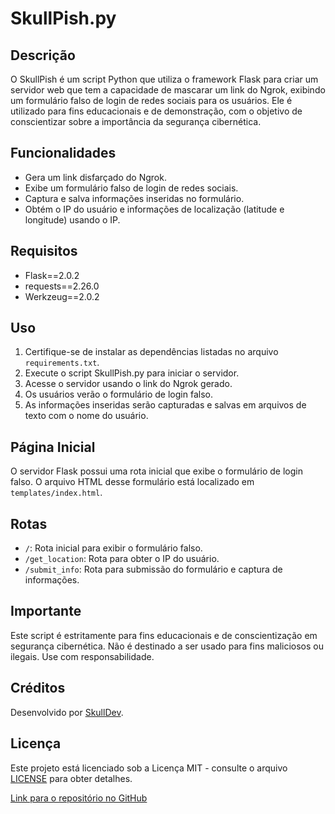 # SkullPish.py

## Descrição
O SkullPish é um script Python que utiliza o framework Flask para criar um servidor web que tem a capacidade de mascarar um link do Ngrok, exibindo um formulário falso de login de redes sociais para os usuários. Ele é utilizado para fins educacionais e de demonstração, com o objetivo de conscientizar sobre a importância da segurança cibernética.

## Funcionalidades
- Gera um link disfarçado do Ngrok.
- Exibe um formulário falso de login de redes sociais.
- Captura e salva informações inseridas no formulário.
- Obtém o IP do usuário e informações de localização (latitude e longitude) usando o IP.

## Requisitos
- Flask==2.0.2
- requests==2.26.0
- Werkzeug==2.0.2

## Uso
1. Certifique-se de instalar as dependências listadas no arquivo `requirements.txt`.
2. Execute o script SkullPish.py para iniciar o servidor.
3. Acesse o servidor usando o link do Ngrok gerado.
4. Os usuários verão o formulário de login falso.
5. As informações inseridas serão capturadas e salvas em arquivos de texto com o nome do usuário.

## Página Inicial
O servidor Flask possui uma rota inicial que exibe o formulário de login falso. O arquivo HTML desse formulário está localizado em `templates/index.html`.

## Rotas
- `/`: Rota inicial para exibir o formulário falso.
- `/get_location`: Rota para obter o IP do usuário.
- `/submit_info`: Rota para submissão do formulário e captura de informações.

## Importante
Este script é estritamente para fins educacionais e de conscientização em segurança cibernética. Não é destinado a ser usado para fins maliciosos ou ilegais. Use com responsabilidade.

## Créditos
Desenvolvido por [SkullDev](https://github.com/SkullXss).

## Licença
Este projeto está licenciado sob a Licença MIT - consulte o arquivo [LICENSE](LICENSE.md) para obter detalhes.

[Link para o repositório no GitHub](https://github.com/SkullXss/SkullPish/)
